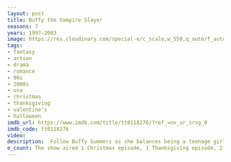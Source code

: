 ```yaml
---
layout: post
title: Buffy the Vampire Slayer
seasons: 7
years: 1997–2003
image: https://res.cloudinary.com/special-e/c_scale,w_550,q_auto/f_auto/Series%20posters/Buffy_the_Vampire_Slayer.png
tags: 
- fantasy
- action
- drama
- romance
- 90s
- 2000s
- usa
- christmas
- thanksgiving
- valentine's
- halloween
imdb_url: https://www.imdb.com/title/tt0118276/?ref_=nv_sr_srsg_0
imdb_code: tt0118276
video: 
description:  Follow Buffy Summers as she balances being a teenage girl and the chosen one who must fight supernatural forces to save the world.
e_count: The show aired 1 Christmas episode, 1 Thanksgiving episode, 2 Halloween episodes, and 1 Valentine's Day episode.
---
```

